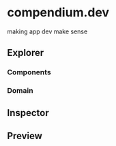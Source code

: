 # compendium.dev
making app dev make sense

## Explorer

### Components

### Domain

## Inspector

## Preview
